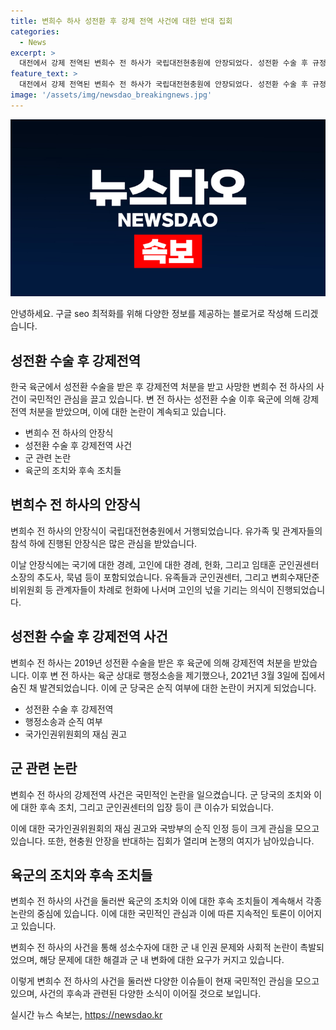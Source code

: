 ```yaml
---
title: 변희수 하사 성전환 후 강제 전역 사건에 대한 반대 집회
categories:
  - News
excerpt: >
  대전에서 강제 전역된 변희수 전 하사가 국립대전현충원에 안장되었다. 성전환 수술 후 규정에 따라 강제 전역된 그의 안장식에는 유족과 군인권센터 등이 참석했다. 2019년 성전환 수술 이후 강제 전역을 맞은 변 전 하사는 숨진 후, 군인권센터는 고의 꿈과 명예가 차별과 혐오로 짓무러진 것으로 지적했다. 이에 대전현충원 앞에서는 안장에 반대하는 집회도 열렸으나 큰 충돌은 없었다. #변희수하사 #국립대전현충원 #성전환 #강제전역
feature_text: >
  대전에서 강제 전역된 변희수 전 하사가 국립대전현충원에 안장되었다. 성전환 수술 후 규정에 따라 강제 전역된 그의 안장식에는 유족과 군인권센터 등이 참석했다. 2019년 성전환 수술 이후 강제 전역을 맞은 변 전 하사는 숨진 후, 군인권센터는 고의 꿈과 명예가 차별과 혐오로 짓무러진 것으로 지적했다. 이에 대전현충원 앞에서는 안장에 반대하는 집회도 열렸으나 큰 충돌은 없었다. #변희수하사 #국립대전현충원 #성전환 #강제전역
image: '/assets/img/newsdao_breakingnews.jpg'
---
```


<p><img src="/assets/img/newsdao_breakingnews.jpg" alt="koreaapp 속보" /></p>

<p>안녕하세요. 구글 seo 최적화를 위해 다양한 정보를 제공하는 블로거로 작성해 드리겠습니다.</p>

<h2 data-ke-size="size26">성전환 수술 후 강제전역</h2>

<p data-ke-size="size16">한국 육군에서 성전환 수술을 받은 후 강제전역 처분을 받고 사망한 변희수 전 하사의 사건이 국민적인 관심을 끌고 있습니다. 변 전 하사는 성전환 수술 이후 육군에 의해 강제전역 처분을 받았으며, 이에 대한 논란이 계속되고 있습니다.</p>

<ul>
<li>변희수 전 하사의 안장식</li>
<li>성전환 수술 후 강제전역 사건</li>
<li>군 관련 논란</li>
<li>육군의 조치와 후속 조치들</li>
</ul>

<h2 data-ke-size="size26">변희수 전 하사의 안장식</h2>

<p data-ke-size="size16">변희수 전 하사의 안장식이 국립대전현충원에서 거행되었습니다. 유가족 및 관계자들의 참석 하에 진행된 안장식은 많은 관심을 받았습니다. </p>

<p data-ke-size="size16">이날 안장식에는 국기에 대한 경례, 고인에 대한 경례, 헌화, 그리고 임태훈 군인권센터 소장의 추도사, 묵념 등이 포함되었습니다. 유족들과 군인권센터, 그리고 변희수재단준비위원회 등 관계자들이 차례로 헌화에 나서며 고인의 넋을 기리는 의식이 진행되었습니다. </p>

<h2 data-ke-size="size26">성전환 수술 후 강제전역 사건</h2>

<p data-ke-size="size16">변희수 전 하사는 2019년 성전환 수술을 받은 후 육군에 의해 강제전역 처분을 받았습니다. 이후 변 전 하사는 육군 상대로 행정소송을 제기했으나, 2021년 3월 3일에 집에서 숨진 채 발견되었습니다. 이에 군 당국은 순직 여부에 대한 논란이 커지게 되었습니다.</p>

<ul>
<li>성전환 수술 후 강제전역</li>
<li>행정소송과 순직 여부</li>
<li>국가인권위원회의 재심 권고</li>
</ul>

<h2 data-ke-size="size26">군 관련 논란</h2>

<p data-ke-size="size16">변희수 전 하사의 강제전역 사건은 국민적인 논란을 일으켰습니다. 군 당국의 조치와 이에 대한 후속 조치, 그리고 군인권센터의 입장 등이 큰 이슈가 되었습니다. </p>

<p data-ke-size="size16">이에 대한 국가인권위원회의 재심 권고와 국방부의 순직 인정 등이 크게 관심을 모으고 있습니다. 또한, 현충원 안장을 반대하는 집회가 열리며 논쟁의 여지가 남아있습니다. </p>

<h2 data-ke-size="size26">육군의 조치와 후속 조치들</h2>

<p data-ke-size="size16">변희수 전 하사의 사건을 둘러싼 육군의 조치와 이에 대한 후속 조치들이 계속해서 각종 논란의 중심에 있습니다. 이에 대한 국민적인 관심과 이에 따른 지속적인 토론이 이어지고 있습니다.</p>

<p data-ke-size="size16">변희수 전 하사의 사건을 통해 성소수자에 대한 군 내 인권 문제와 사회적 논란이 촉발되었으며, 해당 문제에 대한 해결과 군 내 변화에 대한 요구가 커지고 있습니다. </p>

<p>이렇게 변희수 전 하사의 사건을 둘러싼 다양한 이슈들이 현재 국민적인 관심을 모으고 있으며, 사건의 후속과 관련된 다양한 소식이 이어질 것으로 보입니다.</p>
실시간 뉴스 속보는, <a href="https://newsdao.kr" rel="dofollow">https://newsdao.kr</a>


